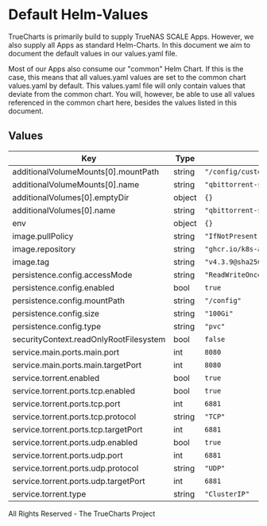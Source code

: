 # Default Helm-Values

TrueCharts is primarily build to supply TrueNAS SCALE Apps.
However, we also supply all Apps as standard Helm-Charts. In this document we aim to document the default values in our values.yaml file.

Most of our Apps also consume our "common" Helm Chart.
If this is the case, this means that all values.yaml values are set to the common chart values.yaml by default. This values.yaml file will only contain values that deviate from the common chart.
You will, however, be able to use all values referenced in the common chart here, besides the values listed in this document.

## Values

| Key | Type | Default | Description |
|-----|------|---------|-------------|
| additionalVolumeMounts[0].mountPath | string | `"/config/custom-cont-init.d"` |  |
| additionalVolumeMounts[0].name | string | `"qbittorrent-scripts"` |  |
| additionalVolumes[0].emptyDir | object | `{}` |  |
| additionalVolumes[0].name | string | `"qbittorrent-scripts"` |  |
| env | object | `{}` |  |
| image.pullPolicy | string | `"IfNotPresent"` |  |
| image.repository | string | `"ghcr.io/k8s-at-home/qbittorrent"` |  |
| image.tag | string | `"v4.3.9@sha256:eb6df32211ae3c7b7797dd4bc5e66161d9dfcb77e49475058743d502f4ceb0cc"` |  |
| persistence.config.accessMode | string | `"ReadWriteOnce"` |  |
| persistence.config.enabled | bool | `true` |  |
| persistence.config.mountPath | string | `"/config"` |  |
| persistence.config.size | string | `"100Gi"` |  |
| persistence.config.type | string | `"pvc"` |  |
| securityContext.readOnlyRootFilesystem | bool | `false` |  |
| service.main.ports.main.port | int | `8080` |  |
| service.main.ports.main.targetPort | int | `8080` |  |
| service.torrent.enabled | bool | `true` |  |
| service.torrent.ports.tcp.enabled | bool | `true` |  |
| service.torrent.ports.tcp.port | int | `6881` |  |
| service.torrent.ports.tcp.protocol | string | `"TCP"` |  |
| service.torrent.ports.tcp.targetPort | int | `6881` |  |
| service.torrent.ports.udp.enabled | bool | `true` |  |
| service.torrent.ports.udp.port | int | `6881` |  |
| service.torrent.ports.udp.protocol | string | `"UDP"` |  |
| service.torrent.ports.udp.targetPort | int | `6881` |  |
| service.torrent.type | string | `"ClusterIP"` |  |

All Rights Reserved - The TrueCharts Project
